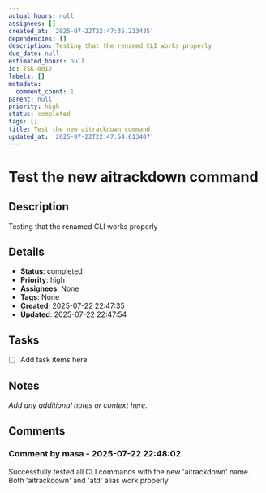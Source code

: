 ```yaml
---
actual_hours: null
assignees: []
created_at: '2025-07-22T22:47:35.233435'
dependencies: []
description: Testing that the renamed CLI works properly
due_date: null
estimated_hours: null
id: TSK-0012
labels: []
metadata:
  comment_count: 1
parent: null
priority: high
status: completed
tags: []
title: Test the new aitrackdown command
updated_at: '2025-07-22T22:47:54.613407'
---
```

# Test the new aitrackdown command

## Description
Testing that the renamed CLI works properly

## Details
- **Status**: completed
- **Priority**: high
- **Assignees**: None
- **Tags**: None
- **Created**: 2025-07-22 22:47:35
- **Updated**: 2025-07-22 22:47:54

## Tasks
- [ ] Add task items here

## Notes
_Add any additional notes or context here._

## Comments

### Comment by masa - 2025-07-22 22:48:02
Successfully tested all CLI commands with the new 'aitrackdown' name. Both 'aitrackdown' and 'atd' alias work properly.
